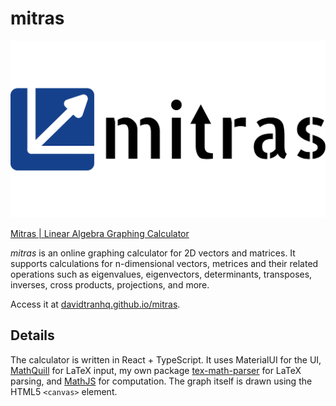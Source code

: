 # mitras

![logo-full](public/logo-full.png)

[Mitras | Linear Algebra Graphing Calculator](https://davidtranhq.github.io/mitras)

*mitras* is an online graphing calculator for 2D vectors and matrices. It supports calculations for n-dimensional vectors, metrices and their related operations such as eigenvalues, eigenvectors, determinants, transposes, inverses, cross products, projections, and more.

Access it at [davidtranhq.github.io/mitras](https://davidtranhq.github.io/mitras).

## Details

The calculator is written in React + TypeScript. It uses MaterialUI for the UI, [MathQuill](http://mathquill.com/) for LaTeX input, my own package [tex-math-parser](https://github.com/davidtranhq/tex-math-parser) for LaTeX parsing, and [MathJS](https://mathjs.org/) for computation. The graph itself is drawn using the HTML5 `<canvas>` element.
